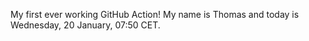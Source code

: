 My first ever working GitHub Action!
My name is Thomas and today is Wednesday, 20 January, 07:50 CET. 
